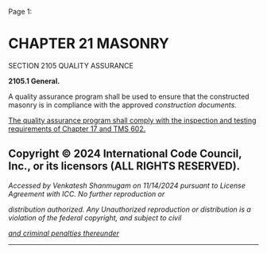 Page 1:

# CHAPTER 21 MASONRY

 SECTION 2105
 QUALITY ASSURANCE


**2105.1 General.**


A quality assurance program shall be used to ensure that the constructed masonry is in compliance with the approved
_construction documents._


[The quality assurance program shall comply with the inspection and testing requirements of Chapter 17 and TMS 602.](http://codes.iccsafe.org/#VACC2021P1_Ch17)


## Copyright © 2024 International Code Council, Inc., or its licensors (ALL RIGHTS RESERVED).

_Accessed by Venkatesh Shanmugam on 11/14/2024 pursuant to License Agreement with ICC. No further reproduction or_

_distribution authorized. Any Unauthorized reproduction or distribution is a violation of the federal copyright, and subject to civil_

_[and criminal penalties thereunder](http://codes.iccsafe.org/content/VACC2021P1/chapter-21-masonry#VACC2021P1_Ch21_Sec2105)_


-----



